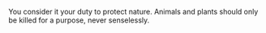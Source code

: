 You consider it your duty to protect nature. Animals and plants should only be killed for a purpose, never senselessly.

